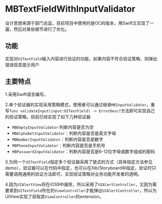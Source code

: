 # MBTextFieldWithInputValidator

设计思想来源于部门总监，目前项目中使用的是OC的版本，用Swift又实现了一遍，然后对某些细节进行了优化。

## 功能

实现对`UITextField`输入内容进行验证的功能，如果内容不符合验证策略，则弹出错误信息提示用户

## 主要特点

1.采用Swift语言编写。

2.单个验证器的实现采用策略模式，使用者可以通过继承`MBInputValidator`，重写`func validateInput(input:UITextField) -> ErrorDesc?`方法即可实现自己的验证策略。目前已经实现了如下几种验证器

- `MBEmptyInputValidator`:判断内容是否为空
- `MBAlphabetInputValidator`：判断内容是否是英文字母
- `MBNumberInputValidator`：判断内容是否是数字
- `MBPhoneInputValidator`：判断内容是否是手机号
- `MBPasswordInputValidator`：判断内容是否是6-12位字母或数字组成的密码

3.为同一个`UITextField`指定多个验证器采用了链式的方式（具体指定方法参见demo），验证器可以在代码中指定，也可以在Xib/Storyboard中指定，验证时只需要调用通用的验证方法即可，实现验证策略对业务功能开发者的透明。
 
4.因为`UIAlertView`将在iOS9中废除，所以采用了`UIAlertController`，又因为需要拿到`UITextField`所在的`ViewController`才能弹出`UIAlertController`，所以为UIView实现了获取其`ViewController`的extension。
